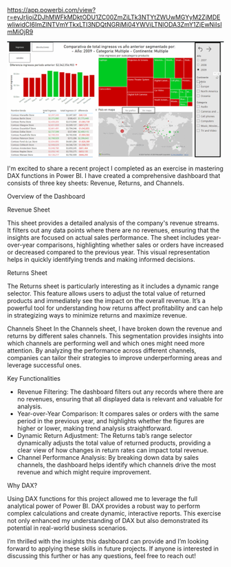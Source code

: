 https://app.powerbi.com/view?r=eyJrIjoiZDJhMWFkMDktODU1ZC00ZmZiLTk3NTYtZWUwMGYyM2ZjMDEwIiwidCI6ImZlNTVmYTkxLTI3NDQtNGRjMi04YWViLTNlODA3ZmY1ZjEwNiIsImMiOjR9

![asd](Animation.gif)

I'm excited to share a recent project I completed as an exercise in mastering DAX functions in Power BI. I have created a comprehensive dashboard that consists of three key sheets: Revenue, Returns, and Channels.

Overview of the Dashboard

Revenue Sheet

This sheet provides a detailed analysis of the company's revenue streams. It filters out any data points where there are no revenues, ensuring that the insights are focused on actual sales performance. The sheet includes year-over-year comparisons, highlighting whether sales or orders have increased or decreased compared to the previous year. This visual representation helps in quickly identifying trends and making informed decisions.

Returns Sheet

The Returns sheet is particularly interesting as it includes a dynamic range selector. This feature allows users to adjust the total value of returned products and immediately see the impact on the overall revenue. It’s a powerful tool for understanding how returns affect profitability and can help in strategizing ways to minimize returns and maximize revenue.

Channels Sheet
In the Channels sheet, I have broken down the revenue and returns by different sales channels. This segmentation provides insights into which channels are performing well and which ones might need more attention. By analyzing the performance across different channels, companies can tailor their strategies to improve underperforming areas and leverage successful ones.

Key Functionalities
- Revenue Filtering: The dashboard filters out any records where there are no revenues, ensuring that all displayed data is relevant and valuable for analysis.
- Year-over-Year Comparison: It compares sales or orders with the same period in the previous year, and highlights whether the figures are higher or lower, making trend analysis straightforward.
- Dynamic Return Adjustment: The Returns tab’s range selector dynamically adjusts the total value of returned products, providing a clear view of how changes in return rates can impact total revenue.
- Channel Performance Analysis: By breaking down data by sales channels, the dashboard helps identify which channels drive the most revenue and which might require improvement.

Why DAX?

Using DAX functions for this project allowed me to leverage the full analytical power of Power BI. DAX provides a robust way to perform complex calculations and create dynamic, interactive reports. This exercise not only enhanced my understanding of DAX but also demonstrated its potential in real-world business scenarios.

I’m thrilled with the insights this dashboard can provide and I’m looking forward to applying these skills in future projects. If anyone is interested in discussing this further or has any questions, feel free to reach out!


